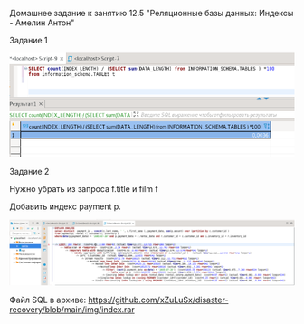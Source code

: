 Домашнее задание к занятию 12.5 "Реляционные базы данных: Индексы - Амелин Антон"

Задание 1

![alt test](https://raw.githubusercontent.com/xZuLuSx/disaster-recovery/main/img/index1.png)

Задание 2

Нужно убрать из запроса f.title и film f

Добавить индекс payment p.

![alt test](https://raw.githubusercontent.com/xZuLuSx/disaster-recovery/main/img/index2.png)


Файл SQL в архиве: https://github.com/xZuLuSx/disaster-recovery/blob/main/img/index.rar

